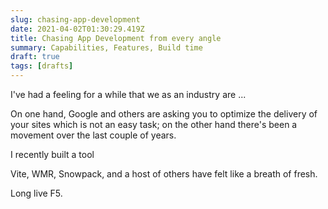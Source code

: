 ```yaml
---
slug: chasing-app-development
date: 2021-04-02T01:30:29.419Z
title: Chasing App Development from every angle
summary: Capabilities, Features, Build time
draft: true
tags: [drafts]
---
```


I've had a feeling for a while that we as an industry are ...

On one hand, Google and others are asking you to optimize the delivery of your sites which is not an easy task; on the other hand there's been a movement over the last couple of years.

I recently built a tool

Vite, WMR, Snowpack, and a host of others have felt like a breath of fresh.

Long live F5.